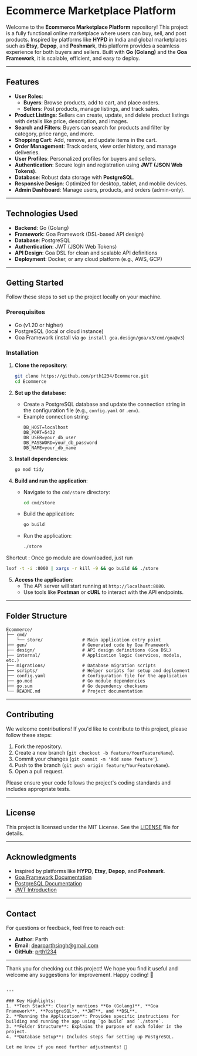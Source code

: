 # Ecommerce Marketplace Platform

Welcome to the **Ecommerce Marketplace Platform** repository! This project is a fully functional online marketplace where users can buy, sell, and post products. Inspired by platforms like **HYPD** in India and global marketplaces such as **Etsy**, **Depop**, and **Poshmark**, this platform provides a seamless experience for both buyers and sellers. Built with **Go (Golang)** and the **Goa Framework**, it is scalable, efficient, and easy to deploy.

---

## Features

- **User Roles**:
  - **Buyers**: Browse products, add to cart, and place orders.
  - **Sellers**: Post products, manage listings, and track sales.
- **Product Listings**: Sellers can create, update, and delete product listings with details like price, description, and images.
- **Search and Filters**: Buyers can search for products and filter by category, price range, and more.
- **Shopping Cart**: Add, remove, and update items in the cart.
- **Order Management**: Track orders, view order history, and manage deliveries.
- **User Profiles**: Personalized profiles for buyers and sellers.
- **Authentication**: Secure login and registration using **JWT (JSON Web Tokens)**.
- **Database**: Robust data storage with **PostgreSQL**.
- **Responsive Design**: Optimized for desktop, tablet, and mobile devices.
- **Admin Dashboard**: Manage users, products, and orders (admin-only).

---

## Technologies Used

- **Backend**: Go (Golang)
- **Framework**: Goa Framework (DSL-based API design)
- **Database**: PostgreSQL
- **Authentication**: JWT (JSON Web Tokens)
- **API Design**: Goa DSL for clean and scalable API definitions
- **Deployment**: Docker, or any cloud platform (e.g., AWS, GCP)

---

## Getting Started

Follow these steps to set up the project locally on your machine.

### Prerequisites

- Go (v1.20 or higher)
- PostgreSQL (local or cloud instance)
- Goa Framework (install via `go install goa.design/goa/v3/cmd/goa@v3`)

### Installation

1. **Clone the repository**:
   ```bash
   git clone https://github.com/prth1234/Ecommerce.git
   cd Ecommerce
   ```

2. **Set up the database**:
   - Create a PostgreSQL database and update the connection string in the configuration file (e.g., `config.yaml` or `.env`).
   - Example connection string:
     ```env
     DB_HOST=localhost
     DB_PORT=5432
     DB_USER=your_db_user
     DB_PASSWORD=your_db_password
     DB_NAME=your_db_name
     ```

3. **Install dependencies**:
   ```bash
   go mod tidy
   ```

4. **Build and run the application**:
   - Navigate to the `cmd/store` directory:
     ```bash
     cd cmd/store
     ```
   - Build the application:
     ```bash
     go build
     ```
   - Run the application:
     ```bash
     ./store
     ```
Shortcut : Once go module are downloaded, just run 
  ```bash
lsof -t -i :8000 | xargs -r kill -9 && go build && ./store 
  ```
5. **Access the application**:
   - The API server will start running at `http://localhost:8080`.
   - Use tools like **Postman** or **cURL** to interact with the API endpoints.

---

## Folder Structure

```
Ecommerce/
├── cmd/
│   └── store/               # Main application entry point
├── gen/                     # Generated code by Goa Framework
├── design/                  # API design definitions (Goa DSL)
├── internal/                # Application logic (services, models, etc.)
├── migrations/              # Database migration scripts
├── scripts/                 # Helper scripts for setup and deployment
├── config.yaml              # Configuration file for the application
├── go.mod                   # Go module dependencies
├── go.sum                   # Go dependency checksums
└── README.md                # Project documentation
```

---

## Contributing

We welcome contributions! If you'd like to contribute to this project, please follow these steps:

1. Fork the repository.
2. Create a new branch (`git checkout -b feature/YourFeatureName`).
3. Commit your changes (`git commit -m 'Add some feature'`).
4. Push to the branch (`git push origin feature/YourFeatureName`).
5. Open a pull request.

Please ensure your code follows the project's coding standards and includes appropriate tests.

---

## License

This project is licensed under the MIT License. See the [LICENSE](LICENSE) file for details.

---

## Acknowledgments

- Inspired by platforms like **HYPD**, **Etsy**, **Depop**, and **Poshmark**.
- [Goa Framework Documentation](https://goa.design/)
- [PostgreSQL Documentation](https://www.postgresql.org/docs/)
- [JWT Introduction](https://jwt.io/introduction)

---

## Contact

For questions or feedback, feel free to reach out:

- **Author**: Parth  
- **Email**: dearparthsingh@gmail.com  
- **GitHub**: [prth1234](https://github.com/prth1234)  

---

Thank you for checking out this project! We hope you find it useful and welcome any suggestions for improvement. Happy coding! 🚀
```

---

### Key Highlights:
1. **Tech Stack**: Clearly mentions **Go (Golang)**, **Goa Framework**, **PostgreSQL**, **JWT**, and **DSL**.
2. **Running the Application**: Provides specific instructions for building and running the app using `go build` and `./store`.
3. **Folder Structure**: Explains the purpose of each folder in the project.
4. **Database Setup**: Includes steps for setting up PostgreSQL.

Let me know if you need further adjustments! 🚀
